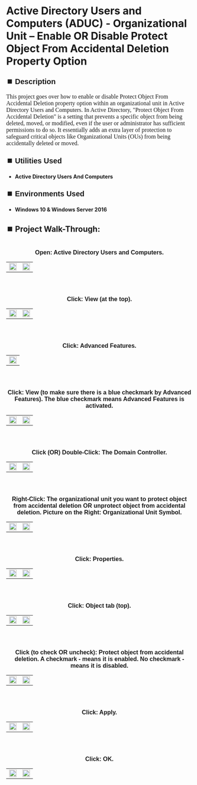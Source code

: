 <h1>Active Directory Users and Computers (ADUC) - Organizational Unit – Enable OR Disable Protect Object From Accidental Deletion Property Option</h1>


<h2 style="font-family: Arial, sans-serif; font-size: 20px; font-weight: bold; margin-top: 24px; margin-bottom: 12px;">
⏹️ Description</h2>

<p style="font-family: Georgia, serif; font-size: 16px; margin-top: 12px; margin-bottom: 12px;">
This project goes over how to enable or disable Protect Object From Accidental Deletion property option within an organizational unit in Active Directory Users and Computers. In Active Directory, "Protect Object From Accidental Deletion" is a setting that prevents a specific object from being deleted, moved, or modified, even if the user or administrator has sufficient permissions to do so. It essentially adds an extra layer of protection to safeguard critical objects like Organizational Units (OUs) from being accidentally deleted or moved.
</b>



<h2 style="font-family: Arial, sans-serif; font-size: 20px; font-weight: bold; margin-top: 24px; margin-bottom: 12px;">
⏹️ Utilities Used</h2>
  
<p style="font-family: Georgia, serif; font-size: 16px; margin-top: 12px; margin-bottom: 12px;">
 
 - <b>Active Directory Users And Computers</b>



<h2 style="font-family: Arial, sans-serif; font-size: 20px; font-weight: bold; margin-top: 24px; margin-bottom: 12px;"> 
⏹️ Environments Used </h2>

<p style="font-family: Georgia, serif; font-size: 16px; margin-top: 12px; margin-bottom: 12px;">
 
- <b>Windows 10 & Windows Server 2016</b>



<h2 style="font-family: Arial, sans-serif; font-size: 20px; font-weight: bold; margin-top: 24px; margin-bottom: 12px;"> 
<h2>
⏹️ Project Walk-Through:</h2>
 <br/>

<div style="text-align:center;">
  <span style="font-family: Arial, sans-serif; font-size: 16px;"><b>Open: Active Directory Users and Computers.</b></span>  
<br/>

<table>
  <tr>
    <td><img src="https://imgur.com/LO09wrG.png" height="100%" width="100%" /></td>
    <td><img src="https://imgur.com/gwjmgba.png" height="100%" width="100%" /></td>
  </tr>
</table>

<br /><br />


<div style="text-align:center;">
  <span style="font-family: Arial, sans-serif; font-size: 16px;"><b>Click: View (at the top).</b></span>  
<br/>

<table>
  <tr>
    <td><img src="https://imgur.com/u5T0dxT.png" height="100%" width="100%" /></td>
    <td><img src="https://imgur.com/mojtT0q.png" height="100%" width="100%" /></td>
  </tr>
</table>

<br /><br />


<div style="text-align:center;">
  <span style="font-family: Arial, sans-serif; font-size: 16px;"><b>Click: Advanced Features.</b></span>  
<br/>

<table>
  <tr>
    <td><img src="https://imgur.com/5F66zAZ.png" height="100%" width="100%" /></td>
  </tr>
</table>

<br /><br />


<div style="text-align:center;">
  <span style="font-family: Arial, sans-serif; font-size: 16px;"><b>Click: View (to make sure there is a blue checkmark by Advanced Features). The blue checkmark means Advanced Features is activated.</b></span>  
<br/>

<table>
  <tr>
    <td><img src="https://imgur.com/JQmVtpc.png" height="100%" width="100%" /></td>
    <td><img src="https://imgur.com/bAvopck.png" height="100%" width="100%" /></td>
  </tr>
</table>

<br /><br />


<div style="text-align:center;">
  <span style="font-family: Arial, sans-serif; font-size: 16px;"><b>Click  (OR)  Double-Click: The Domain Controller.</b></span>  
<br/>

<table>
  <tr>
    <td><img src="https://imgur.com/KpjT2BG.png" height="100%" width="100%" /></td>
    <td><img src="https://imgur.com/V6lAYi6.png" height="100%" width="100%" /></td>
  </tr>
</table>

<br /><br />


<div style="text-align:center;">
  <span style="font-family: Arial, sans-serif; font-size: 16px;"><b>Right-Click: The organizational unit you want to protect object from accidental deletion OR unprotect object from accidental deletion.  Picture on the Right: Organizational Unit Symbol.</b></span>  
<br/>

<table>
  <tr>
    <td><img src="https://imgur.com/AWsAqoS.png" height="100%" width="100%" /></td>
    <td><img src="https://imgur.com/i9TVK6H.png" height="100%" width="100%" /></td>
  </tr>
</table>

<br /><br />


<div style="text-align:center;">
  <span style="font-family: Arial, sans-serif; font-size: 16px;"><b>Click: Properties.</b></span>  
<br/>

<table>
  <tr>
    <td><img src="https://imgur.com/UCjRXEN.png" height="100%" width="100%" /></td>
    <td><img src="https://imgur.com/gRF2vKN.png" height="100%" width="100%" /></td>
  </tr>
</table>

<br /><br />


<div style="text-align:center;">
  <span style="font-family: Arial, sans-serif; font-size: 16px;"><b>Click: Object tab (top).</b></span>  
<br/>

<table>
  <tr>
    <td><img src="https://imgur.com/xzULGcA.png" height="100%" width="100%" /></td>
    <td><img src="https://imgur.com/taRZx4k.png" height="100%" width="100%" /></td>
  </tr>
</table>

<br /><br />


<div style="text-align:center;">
  <span style="font-family: Arial, sans-serif; font-size: 16px;"><b>Click (to check OR uncheck): Protect object from accidental deletion. A checkmark - means it is enabled. No checkmark - means it is disabled.</b></span>  
<br/>

<table>
  <tr>
    <td><img src="https://imgur.com/BwP9sqm.png" height="100%" width="100%" /></td>
    <td><img src="https://imgur.com/tABUW1D.png" height="100%" width="100%" /></td>
  </tr>
</table>

<br /><br />


<div style="text-align:center;">
  <span style="font-family: Arial, sans-serif; font-size: 16px;"><b>Click: Apply.</b></span>  
<br/>

<table>
  <tr>
    <td><img src="https://imgur.com/6dS1sYL.png" height="100%" width="100%" /></td>
    <td><img src="https://imgur.com/eyQfxw7.png" height="100%" width="100%" /></td>
  </tr>
</table>

<br /><br />


<div style="text-align:center;">
  <span style="font-family: Arial, sans-serif; font-size: 16px;"><b>Click: OK.</b></span>  
<br/>

<table>
  <tr>
    <td><img src="https://imgur.com/j4FseVr.png" height="100%" width="100%" /></td>
    <td><img src="https://imgur.com/ycteRuv.png" height="100%" width="100%" /></td>
  </tr>
</table>

<br /><br />
